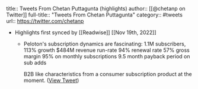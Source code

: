 title:: Tweets From Chetan Puttagunta (highlights)
author:: [[@chetanp on Twitter]]
full-title:: "Tweets From Chetan Puttagunta"
category:: #tweets
url:: https://twitter.com/chetanp

- Highlights first synced by [[Readwise]] [[Nov 19th, 2022]]
	- Peloton's subscription dynamics are fascinating:
	  1.1M subscribers, 113% growth
	  $484M revenue run-rate
	  94% renewal rate
	  57% gross margin
	  95% on monthly subscriptions
	  9.5 month payback period on sub adds
	  
	  B2B like characteristics from a consumer subscription product at the moment. ([View Tweet](https://twitter.com/chetanp/status/1305219237317808128))